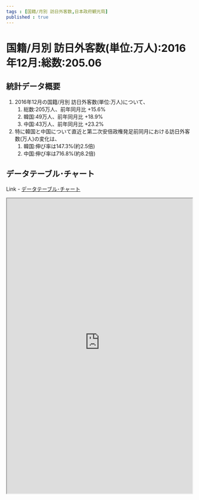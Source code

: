 ```yaml
--- 
tags : [国籍/月別 訪日外客数,日本政府観光局] 
published : true
---
```

# 国籍/月別 訪日外客数(単位:万人):2016年12月:総数:205.06
## 統計データ概要
1. 2016年12月の国籍/月別 訪日外客数(単位:万人)について、
	1. 総数:205万人、前年同月比 +15.6%
	1. 韓国:49万人、前年同月比 +18.9%
	1. 中国:43万人、前年同月比 +23.2%
1. 特に韓国と中国について直近と第二次安倍政権発足前同月における訪日外客数(万人)の変化は、
	1. 韓国:伸び率は147.3%(約2.5倍)
	1. 中国:伸び率は716.8%(約8.2倍)
	
## データテーブル･チャート
Link - [データテーブル･チャート](http://knowledgevault.saecanet.com/charts/am-consulting.co.jp-NumberOfForeignVisitorsToJapan.html)
<iframe src="http://knowledgevault.saecanet.com/charts/am-consulting.co.jp-NumberOfForeignVisitorsToJapan.html" width="100%" height="800px"></iframe>